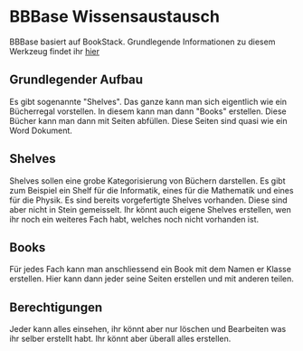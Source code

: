 # BBBase Wissensaustausch

BBBase basiert auf BookStack. Grundlegende Informationen zu diesem Werkzeug findet ihr [hier](https://www.bookstackapp.com/docs/user/content-overview/)

## Grundlegender Aufbau

Es gibt sogenannte "Shelves". Das ganze kann man sich eigentlich wie ein Bücherregal vorstellen. In diesem kann man dann "Books" erstellen. Diese Bücher kann man dann mit Seiten abfüllen. Diese Seiten sind quasi wie ein Word Dokument.

## Shelves

Shelves sollen eine grobe Kategorisierung von Büchern darstellen. Es gibt zum Beispiel ein Shelf für die Informatik, eines für die Mathematik und eines für die Physik. Es sind bereits vorgefertigte Shelves vorhanden. Diese sind aber nicht in Stein gemeisselt. Ihr könnt auch eigene Shelves erstellen, wen ihr noch ein weiteres Fach habt, welches noch nicht vorhanden ist.

## Books

Für jedes Fach kann man anschliessend ein Book mit dem Namen er Klasse erstellen. Hier kann dann jeder seine Seiten erstellen und mit anderen teilen.

## Berechtigungen

Jeder kann alles einsehen, ihr könnt aber nur löschen und Bearbeiten was ihr selber erstellt habt. Ihr könnt aber überall alles erstellen.
